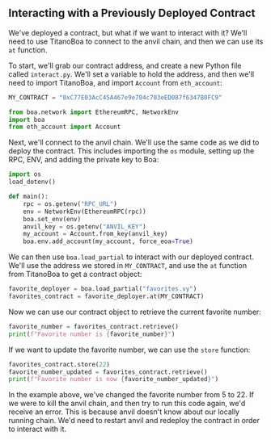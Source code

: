 ## Interacting with a Previously Deployed Contract

We've deployed a contract, but what if we want to interact with it? We'll need to use TitanoBoa to connect to the anvil chain, and then we can use its `at` function.

To start, we'll grab our contract address, and create a new Python file called `interact.py`. We'll set a variable to hold the address, and then we'll need to import TitanoBoa, and import `Account` from `eth_account`:

```python
MY_CONTRACT = "0xC77E03AcC45A467e9e704c703eED087f6347B0FC9"

```

```python
from boa.network import EthereumRPC, NetworkEnv
import boa
from eth_account import Account

```

Next, we'll connect to the anvil chain. We'll use the same code as we did to deploy the contract. This includes importing the `os` module, setting up the RPC, ENV, and adding the private key to Boa:

```python
import os
load_dotenv()

def main():
    rpc = os.getenv("RPC_URL")
    env = NetworkEnv(EthereumRPC(rpc))
    boa.set_env(env)
    anvil_key = os.getenv("ANVIL_KEY")
    my_account = Account.from_key(anvil_key)
    boa.env.add_account(my_account, force_eoa=True)

```

We can then use `boa.load_partial` to interact with our deployed contract. We'll use the address we stored in `MY_CONTRACT`, and use the `at` function from TitanoBoa to get a contract object:

```python
favorite_deployer = boa.load_partial("favorites.vy")
favorites_contract = favorite_deployer.at(MY_CONTRACT)

```

Now we can use our contract object to retrieve the current favorite number:

```python
favorite_number = favorites_contract.retrieve()
print(f"Favorite number is {favorite_number}")

```

If we want to update the favorite number, we can use the `store` function:

```python
favorites_contract.store(22)
favorite_number_updated = favorites_contract.retrieve()
print(f"Favorite number is now {favorite_number_updated}")

```

In the example above, we've changed the favorite number from 5 to 22. If we were to kill the anvil chain, and then try to run this code again, we'd receive an error. This is because anvil doesn't know about our locally running chain. We'd need to restart anvil and redeploy the contract in order to interact with it.
